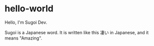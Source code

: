 # hello-world

Hello, I'm Sugoi Dev.

Sugoi is a Japanese word. It is written like this 凄い in Japanese, and it means "Amazing".

